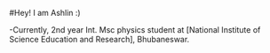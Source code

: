 #Hey! I am Ashlin :)

-Currently, 2nd year Int. Msc physics student at [National Institute of Science Education and Research], Bhubaneswar.

